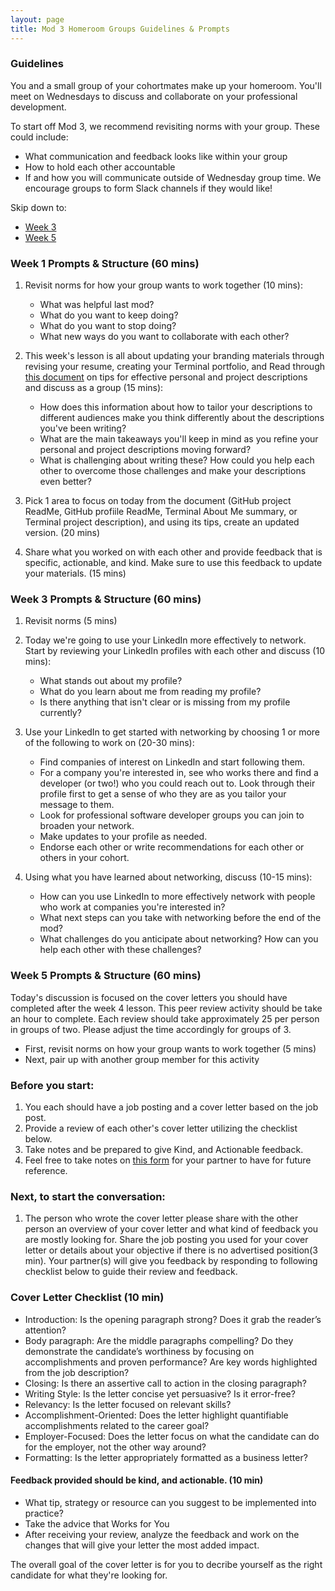```yaml
---
layout: page
title: Mod 3 Homeroom Groups Guidelines & Prompts
---
```


### Guidelines
You and a small group of your cohortmates make up your homeroom. You'll meet on Wednesdays to discuss and collaborate on your professional development.

To start off Mod 3, we recommend revisiting norms with your group. These could include:

* What communication and feedback looks like within your group
* How to hold each other accountable
* If and how you will communicate outside of Wednesday group time. We encourage groups to form Slack channels if they would like!

Skip down to:
* [Week 3](#week-3)
* [Week 5](#week-5)

### Week 1 Prompts & Structure (60 mins)
1. Revisit norms for how your group wants to work together (10 mins):
   
   * What was helpful last mod?
   * What do you want to keep doing?
   * What do you want to stop doing?
   * What new ways do you want to collaborate with each other?

2. This week's lesson is all about updating your branding materials through revising your resume, creating your Terminal portfolio, and  Read through [this document](https://docs.google.com/document/d/1zKePxhD-xQdLRPeLI21E71ET_U88ZZ-SKTQjRVzs8tM/edit?usp=sharing) on tips for effective personal and project descriptions and discuss as a group (15 mins):

   * How does this information about how to tailor your descriptions to different audiences make you think differently about the descriptions you've been writing? 
   * What are the main takeaways you'll keep in mind as you refine your personal and project descriptions moving forward?
   * What is challenging about writing these? How could you help each other to overcome those challenges and make your descriptions even better?

3. Pick 1 area to focus on today from the document (GitHub project ReadMe, GitHub profiile ReadMe, Terminal About Me summary, or Terminal project description), and using its tips, create an updated version. (20 mins)

4. Share what you worked on with each other and provide feedback that is specific, actionable, and kind. Make sure to use this feedback to update your materials. (15 mins)

### Week 3 Prompts & Structure (60 mins) <a name="week-3"></a>
1. Revisit norms (5 mins)
2. Today we're going to use your LinkedIn more effectively to network. Start by reviewing your LinkedIn profiles with each other and discuss (10 mins):
   
   * What stands out about my profile? 
   * What do you learn about me from reading my profile?
   * Is there anything that isn't clear or is missing from my profile currently?

3. Use your LinkedIn to get started with networking by choosing 1 or more of the following to work on (20-30 mins):

   * Find companies of interest on LinkedIn and start following them.
   * For a company you're interested in, see who works there and find a developer (or two!) who you could reach out to. Look through their profile first to get a sense of who they are as you tailor your message to them.
   * Look for professional software developer groups you can join to broaden your network. 
   * Make updates to your profile as needed.
   * Endorse each other or write recommendations for each other or others in your cohort. 

4. Using what you have learned about networking, discuss (10-15 mins):

   * How can you use LinkedIn to more effectively network with people who work at companies you're interested in?
   * What next steps can you take with networking before the end of the mod?
   * What challenges do you anticipate about networking? How can you help each other with these challenges?

### Week 5 Prompts & Structure (60 mins) <a name="week-5"></a>
Today's discussion is focused on the cover letters you should have completed after the week 4 lesson. This peer review activity should be take an hour to complete. Each review should take approximately 25 per person in groups of two. Please adjust the time accordingly for groups of 3. 

* First, revisit norms on how your group wants to work together (5 mins)
* Next, pair up with another group member for this activity

### Before you start:
1. You each should have a job posting and a cover letter based on the job post.
2. Provide a review of each other's cover letter utilizing the checklist below. 
3. Take notes and be prepared to give Kind, and Actionable feedback.
4. Feel free to take notes on [this form](https://docs.google.com/document/d/1RS2S9AjvLQ8nSHcyqwB4pxXVEWcO5HvHDfGdfLnxymo/edit) for your partner to have for future reference.
 
### Next, to start the conversation: 
1. The person who wrote the cover letter please share with the other person an overview of your cover letter and what kind of feedback you are mostly looking for. Share the job posting you used for your cover letter or details about your objective if there is no advertised position(3 min). Your partner(s) will give you feedback by responding to following checklist below to guide their review and feedback. 

### Cover Letter Checklist (10 min)
* Introduction: Is the opening paragraph strong? Does it grab the reader’s attention?
* Body paragraph: Are the middle paragraphs compelling? Do they demonstrate the candidate’s worthiness by focusing on                 accomplishments and proven performance? Are key words highlighted from the job description?
* Closing: Is there an assertive call to action in the closing paragraph? 
* Writing Style: Is the letter concise yet persuasive? Is it error-free? 
* Relevancy: Is the letter focused on relevant skills? 
* Accomplishment-Oriented: Does the letter highlight quantifiable accomplishments related to the career goal? 
* Employer-Focused: Does the letter focus on what the candidate can do for the employer, not the other way around? 
* Formatting: Is the letter appropriately formatted as a business letter?

#### Feedback provided should be kind, and actionable. (10 min) 
* What tip, strategy or resource can you suggest to be implemented into practice? 
* Take the advice that Works for You
* After receiving your review, analyze the feedback and work on the changes that will give your letter the most added impact. 

The overall goal of the cover letter is for you to decribe yourself as the right candidate for what they're looking for. 
